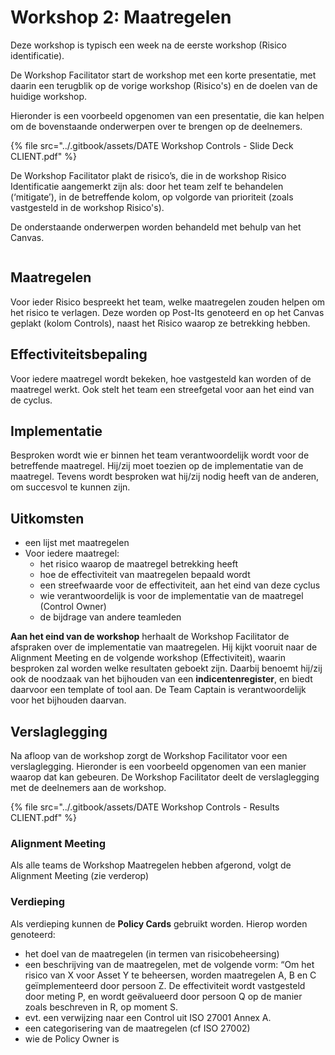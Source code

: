 # Workshop 2: Maatregelen

Deze workshop is typisch een week na de eerste workshop (Risico identificatie).

De Workshop Facilitator start de workshop met een korte presentatie, met daarin een terugblik op de vorige workshop (Risico's) en de doelen van de huidige workshop.

Hieronder is een voorbeeld opgenomen van een presentatie, die kan helpen om de bovenstaande onderwerpen over te brengen op de deelnemers.

{% file src="../.gitbook/assets/DATE Workshop Controls - Slide Deck  CLIENT.pdf" %}

De Workshop Facilitator plakt de risico’s, die in de workshop Risico Identificatie aangemerkt zijn als: door het team zelf te behandelen (‘mitigate’), in de betreffende kolom, op volgorde van prioriteit (zoals vastgesteld in de workshop Risico's).

De onderstaande onderwerpen worden behandeld met behulp van het Canvas.

<figure><img src="../.gitbook/assets/Maatregelen Canvas.png" alt=""><figcaption></figcaption></figure>

## Maatregelen

Voor ieder Risico bespreekt het team, welke maatregelen zouden helpen om het risico te verlagen. Deze worden op Post-Its genoteerd en op het Canvas geplakt (kolom Controls), naast het Risico waarop ze betrekking hebben.

## Effectiviteitsbepaling

Voor iedere maatregel wordt bekeken, hoe vastgesteld kan worden of de maatregel werkt. Ook stelt het team een streefgetal voor aan het eind van de cyclus.

## Implementatie

Besproken wordt wie er binnen het team verantwoordelijk wordt voor de betreffende maatregel. Hij/zij moet toezien op de implementatie van de maatregel. Tevens wordt besproken wat hij/zij nodig heeft van de anderen, om succesvol te kunnen zijn.

## Uitkomsten

* een lijst met maatregelen
* Voor iedere maatregel:
  * het risico waarop de maatregel betrekking heeft
  * hoe de effectiviteit van maatregelen bepaald wordt
  * een streefwaarde voor de effectiviteit, aan het eind van deze cyclus
  * wie verantwoordelijk is voor de implementatie van de maatregel (Control Owner)
  * de bijdrage van andere teamleden

**Aan het eind van de workshop** herhaalt de Workshop Facilitator de afspraken over de implementatie van maatregelen. Hij kijkt vooruit naar de Alignment Meeting en de volgende workshop (Effectiviteit), waarin besproken zal worden welke resultaten geboekt zijn. Daarbij benoemt hij/zij ook de noodzaak van het bijhouden van een **indicentenregister**, en biedt daarvoor een template of tool aan. De Team Captain is verantwoordelijk voor het bijhouden daarvan.

## Verslaglegging

Na afloop van de workshop zorgt de Workshop Facilitator voor een verslaglegging. Hieronder is een voorbeeld opgenomen van een manier waarop dat kan gebeuren. De Workshop Facilitator deelt de verslaglegging met de deelnemers aan de workshop.

{% file src="../.gitbook/assets/DATE Workshop Controls - Results  CLIENT.pdf" %}

### Alignment Meeting

Als alle teams de Workshop Maatregelen hebben afgerond, volgt de Alignment Meeting (zie verderop)

### Verdieping

Als verdieping kunnen de **Policy Cards** gebruikt worden. Hierop worden genoteerd:

* het doel van de maatregelen (in termen van risicobeheersing)
* een beschrijving van de maatregelen, met de volgende vorm: “Om het risico van X voor Asset Y te beheersen, worden maatregelen A, B en C geïmplementeerd door persoon Z. De effectiviteit wordt vastgesteld door meting P, en wordt geëvalueerd door persoon Q op de manier zoals beschreven in R, op moment S.
* evt. een verwijzing naar een Control uit ISO 27001 Annex A.
* een categorisering van de maatregelen (cf ISO 27002)
* wie de Policy Owner is
